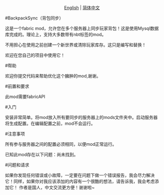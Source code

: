 <p align="center">
    <a href="readme.md.md">English</a> |
    <a href="readmezh.md.md">简体中文</a> 
</p>
#BackpackSync（背包同步）

这是一个fabric mod，允许您在多个服务器上同步玩家背包！这是使用Mysql数据库完成的。理论上，支持大多数带有nbt标签的mod。

不用担心在使用之前创建一个新世界或清除玩家库存。这只是编写和替换！

欢迎在您自己的项目中使用它！



#帮助

欢迎你提交代码来帮助优化这个臃肿的mod,谢谢。

#前置和要求

此mod需要fabricAPI

#入门

安装非常简单。将mod放入所有要同步的服务器上的mods文件夹中。启动服务器将生成配置。在编辑配置之前，mod不会运行。


#注意事项

所有参与服务器之间的配置必须相同，以便mod正常运行。

已知此mod存在以下问题：尚未找到。

#问题和请求

如果你发现任何错误或小故障，一定要在问题下做一个错误报告，我会尽力解决它！同样，如果你对我应该添加的内容有一个很酷的想法，请告诉我，我会考虑添加它！
作者是国人，中文交流更方便！谢谢啦~
